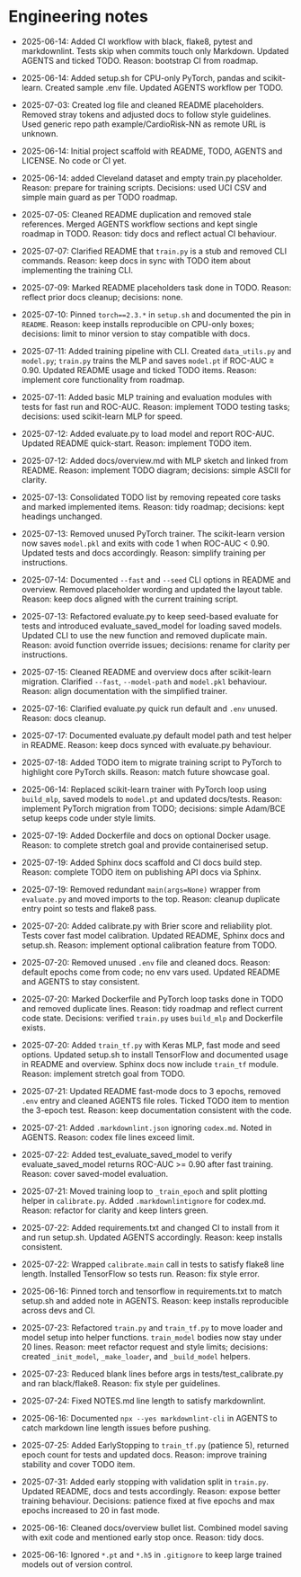 # Engineering notes

- 2025-06-14: Added CI workflow with black, flake8, pytest and markdownlint.
  Tests skip when commits touch only Markdown. Updated AGENTS and ticked TODO.
  Reason: bootstrap CI from roadmap.

- 2025-06-14: Added setup.sh for CPU-only PyTorch, pandas and scikit-learn.
  Created sample .env file. Updated AGENTS workflow per TODO.

- 2025-07-03: Created log file and cleaned README placeholders.
  Removed stray tokens and adjusted docs to follow style guidelines.
  Used generic repo path example/CardioRisk-NN as remote URL is unknown.

- 2025-06-14: Initial project scaffold with README, TODO, AGENTS and LICENSE.
  No code or CI yet.

- 2025-06-14: added Cleveland dataset and empty train.py placeholder.
  Reason: prepare for training scripts.
  Decisions: used UCI CSV and simple main guard as per TODO roadmap.
- 2025-07-05: Cleaned README duplication and removed stale references.
  Merged AGENTS workflow sections and kept single roadmap in TODO.
  Reason: tidy docs and reflect actual CI behaviour.
- 2025-07-07: Clarified README that `train.py` is a stub and removed CLI
  commands. Reason: keep docs in sync with TODO item about implementing the
  training CLI.
- 2025-07-09: Marked README placeholders task done in TODO.
  Reason: reflect prior docs cleanup; decisions: none.

- 2025-07-10: Pinned `torch==2.3.*` in `setup.sh` and documented the pin in
  `README`. Reason: keep installs reproducible on CPU-only boxes; decisions:
  limit to minor version to stay compatible with docs.

- 2025-07-11: Added training pipeline with CLI. Created `data_utils.py` and
  `model.py`; `train.py` trains the MLP and saves `model.pt` if ROC-AUC ≥ 0.90.
  Updated README usage and ticked TODO items. Reason: implement core
  functionality from roadmap.

- 2025-07-11: Added basic MLP training and evaluation modules with tests for
  fast run and ROC-AUC. Reason: implement TODO testing tasks; decisions: used
  scikit-learn MLP for speed.

- 2025-07-12: Added evaluate.py to load model and report ROC-AUC.
  Updated README quick-start. Reason: implement TODO item.

- 2025-07-12: Added docs/overview.md with MLP sketch and linked from README.
  Reason: implement TODO diagram; decisions: simple ASCII for clarity.

- 2025-07-13: Consolidated TODO list by removing repeated core tasks and
  marked implemented items. Reason: tidy roadmap; decisions: kept headings
  unchanged.

- 2025-07-13: Removed unused PyTorch trainer. The scikit-learn version now
  saves `model.pkl` and exits with code 1 when ROC-AUC < 0.90. Updated tests
  and docs accordingly. Reason: simplify training per instructions.

- 2025-07-14: Documented `--fast` and `--seed` CLI options in README and
  overview. Removed placeholder wording and updated the layout table.
  Reason: keep docs aligned with the current training script.

- 2025-07-13: Refactored evaluate.py to keep seed-based evaluate for tests and
  introduced evaluate_saved_model for loading saved models. Updated CLI to use
  the new function and removed duplicate main. Reason: avoid function override
  issues; decisions: rename for clarity per instructions.

- 2025-07-15: Cleaned README and overview docs after scikit-learn migration.
  Clarified `--fast`, `--model-path` and `model.pkl` behaviour. Reason: align
  documentation with the simplified trainer.
- 2025-07-16: Clarified evaluate.py quick run default and `.env` unused.
  Reason: docs cleanup.

- 2025-07-17: Documented evaluate.py default model path and test helper in
  README. Reason: keep docs synced with evaluate.py behaviour.
- 2025-07-18: Added TODO item to migrate training script to PyTorch to
  highlight core PyTorch skills. Reason: match future showcase goal.

- 2025-06-14: Replaced scikit-learn trainer with PyTorch loop using
  `build_mlp`, saved models to `model.pt` and updated docs/tests.
  Reason: implement PyTorch migration from TODO; decisions: simple
  Adam/BCE setup keeps code under style limits.

- 2025-07-19: Added Dockerfile and docs on optional Docker usage.
  Reason: to complete stretch goal and provide containerised setup.

- 2025-07-19: Added Sphinx docs scaffold and CI docs build step.
  Reason: complete TODO item on publishing API docs via Sphinx.

- 2025-07-19: Removed redundant `main(args=None)` wrapper from
  `evaluate.py` and moved imports to the top. Reason: cleanup duplicate
  entry point so tests and flake8 pass.

- 2025-07-20: Added calibrate.py with Brier score and reliability plot.
  Tests cover fast model calibration. Updated README, Sphinx docs and
  setup.sh. Reason: implement optional calibration feature from TODO.

- 2025-07-20: Removed unused `.env` file and cleaned docs.
  Reason: default epochs come from code; no env vars used.
  Updated README and AGENTS to stay consistent.

- 2025-07-20: Marked Dockerfile and PyTorch loop tasks done in TODO and
  removed duplicate lines. Reason: tidy roadmap and reflect current
  code state. Decisions: verified `train.py` uses `build_mlp` and
  Dockerfile exists.

- 2025-07-20: Added `train_tf.py` with Keras MLP, fast mode and seed options.
  Updated setup.sh to install TensorFlow and documented usage in README and
  overview. Sphinx docs now include `train_tf` module. Reason: implement
  stretch goal from TODO.

- 2025-07-21: Updated README fast-mode docs to 3 epochs, removed `.env` entry
  and cleaned AGENTS file roles. Ticked TODO item to mention the 3-epoch test.
  Reason: keep documentation consistent with the code.

- 2025-07-21: Added `.markdownlint.json` ignoring `codex.md`. Noted in AGENTS.
  Reason: codex file lines exceed limit.

- 2025-07-22: Added test_evaluate_saved_model to verify evaluate_saved_model
  returns ROC-AUC >= 0.90 after fast training.
  Reason: cover saved-model evaluation.

- 2025-07-21: Moved training loop to `_train_epoch` and split plotting helper
  in `calibrate.py`. Added `.markdownlintignore` for codex.md. Reason: refactor
  for clarity and keep linters green.

- 2025-07-22: Added requirements.txt and changed CI to install from it and run
  setup.sh. Updated AGENTS accordingly. Reason: keep installs consistent.

- 2025-07-22: Wrapped `calibrate.main` call in tests to satisfy flake8 line
  length. Installed TensorFlow so tests run. Reason: fix style error.

- 2025-06-16: Pinned torch and tensorflow in requirements.txt to match
  setup.sh and added note in AGENTS. Reason: keep installs reproducible
  across devs and CI.

- 2025-07-23: Refactored `train.py` and `train_tf.py` to move loader and model
  setup into helper functions. `train_model` bodies now stay under 20 lines.
  Reason: meet refactor request and style limits; decisions: created
  `_init_model`, `_make_loader`, and `_build_model` helpers.

- 2025-07-23: Reduced blank lines before args in tests/test_calibrate.py
  and ran black/flake8. Reason: fix style per guidelines.

- 2025-07-24: Fixed NOTES.md line length to satisfy markdownlint.

- 2025-06-16: Documented `npx --yes markdownlint-cli` in AGENTS to catch
  markdown line length issues before pushing.

- 2025-07-25: Added EarlyStopping to `train_tf.py` (patience 5), returned
  epoch count for tests and updated docs. Reason: improve training stability
  and cover TODO item.

- 2025-07-31: Added early stopping with validation split in `train.py`. Updated
  README, docs and tests accordingly. Reason: expose better training behaviour.
  Decisions: patience fixed at five epochs and max epochs increased to 20 in
  fast mode.

- 2025-06-16: Cleaned docs/overview bullet list.
  Combined model saving with exit code and mentioned early stop once.
  Reason: tidy docs.
- 2025-06-16: Ignored `*.pt` and `*.h5` in `.gitignore` to keep large
  trained models out of version control.
